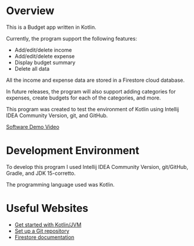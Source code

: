 # Overview

This is a Budget app written in Kotlin.

Currently, the program support the following features:
- Add/edit/delete income
- Add/edit/delete expense
- Display budget summary
- Delete all data

All the income and expense data are stored in a Firestore cloud database. 

In future releases, the program will also support adding categories for expenses, create budgets for each of the categories, and more. 

This program was created to test the environment of Kotlin using Intellij IDEA Community Version, git, and GitHub. 

[Software Demo Video](https://youtu.be/NhRPpvf6enk)

# Development Environment

To develop this program I used Intellij IDEA Community Version, git/GitHub, Gradle, and JDK 15-corretto.

The programming language used was Kotlin.
# Useful Websites

* [Get started with Kotlin/JVM](https://kotlinlang.org/docs/jvm-get-started.html)
* [Set up a Git repository](https://www.jetbrains.com/help/idea/set-up-a-git-repository.html)
* [Firestore documentation](https://firebase.google.com/docs/firestore)